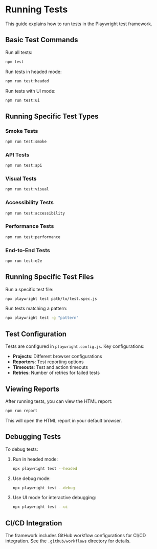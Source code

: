 # Running Tests

This guide explains how to run tests in the Playwright test framework.

## Basic Test Commands

Run all tests:
```bash
npm test
```

Run tests in headed mode:
```bash
npm run test:headed
```

Run tests with UI mode:
```bash
npm run test:ui
```

## Running Specific Test Types

### Smoke Tests
```bash
npm run test:smoke
```

### API Tests
```bash
npm run test:api
```

### Visual Tests
```bash
npm run test:visual
```

### Accessibility Tests
```bash
npm run test:accessibility
```

### Performance Tests
```bash
npm run test:performance
```

### End-to-End Tests
```bash
npm run test:e2e
```

## Running Specific Test Files

Run a specific test file:
```bash
npx playwright test path/to/test.spec.js
```

Run tests matching a pattern:
```bash
npx playwright test -g "pattern"
```

## Test Configuration

Tests are configured in `playwright.config.js`. Key configurations:

- **Projects**: Different browser configurations
- **Reporters**: Test reporting options
- **Timeouts**: Test and action timeouts
- **Retries**: Number of retries for failed tests

## Viewing Reports

After running tests, you can view the HTML report:
```bash
npm run report
```

This will open the HTML report in your default browser.

## Debugging Tests

To debug tests:

1. Run in headed mode:
   ```bash
   npx playwright test --headed
   ```

2. Use debug mode:
   ```bash
   npx playwright test --debug
   ```

3. Use UI mode for interactive debugging:
   ```bash
   npx playwright test --ui
   ```

## CI/CD Integration

The framework includes GitHub workflow configurations for CI/CD integration. See the `.github/workflows` directory for details.